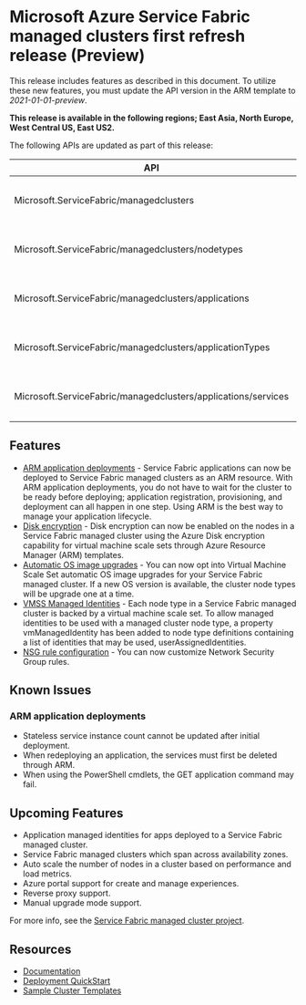# Microsoft Azure Service Fabric managed clusters first refresh release (Preview)

This release includes features as described in this document. To utilize these new features, you must update the API version in the ARM template to *2021-01-01-preview*.

**This release is available in the following regions; East Asia, North Europe, West Central US, East US2.**

The following APIs are updated as part of this release:

| API | Version | 
|---------|----------|
| Microsoft.ServiceFabric/managedclusters | 2021-01-01-preview |
| Microsoft.ServiceFabric/managedclusters/nodetypes | 2021-01-01-preview |
| Microsoft.ServiceFabric/managedclusters/applications | 2021-01-01-preview |
| Microsoft.ServiceFabric/managedclusters/applicationTypes | 2021-01-01-preview |
| Microsoft.ServiceFabric/managedclusters/applications/services | 2021-01-01-preview |

## Features 

* [ARM application deployments](https://docs.microsoft.com/azure/service-fabric/how-to-managed-cluster-app-deployment-template) - Service Fabric applications can now be deployed to Service Fabric managed clusters as an ARM resource. With ARM application deployments, you do not have to wait for the cluster to be ready before deploying; application registration, provisioning, and deployment can all happen in one step. Using ARM is the best way to manage your application lifecycle.
* [Disk encryption](https://docs.microsoft.com/azure/service-fabric/how-to-enable-managed-cluster-disk-encryption?tabs=azure-powershell) - Disk encryption can now be enabled on the nodes in a Service Fabric managed cluster using the Azure Disk encryption capability for virtual machine scale sets through Azure Resource Manager (ARM) templates.
* [Automatic OS image upgrades](https://docs.microsoft.com/azure/service-fabric/how-to-managed-cluster-configuration#enable-automatic-os-image-upgrades) - You can now opt into Virtual Machine Scale Set automatic OS image upgrades for your Service Fabric managed cluster. If a new OS version is available, the cluster node types will be upgrade one at a time.
* [VMSS Managed Identities](https://docs.microsoft.com/azure/service-fabric/how-to-managed-identity-managed-cluster-virtual-machine-scale-sets) - Each node type in a Service Fabric managed cluster is backed by a virtual machine scale set. To allow managed identities to be used with a managed cluster node type, a property vmManagedIdentity has been added to node type definitions containing a list of identities that may be used, userAssignedIdentities.
* [NSG rule configuration](https://docs.microsoft.com/en-us/azure/service-fabric/how-to-managed-cluster-configuration#networking-configurations) - You can now customize Network Security Group rules.

## Known Issues

### ARM application deployments

* Stateless service instance count cannot be updated after initial deployment.
* When redeploying an application, the services must first be deleted through ARM.
* When using the PowerShell cmdlets, the GET application command may fail.

## Upcoming Features

* Application managed identities for apps deployed to a Service Fabric managed cluster.
* Service Fabric managed clusters which span across availability zones.
* Auto scale the number of nodes in a cluster based on performance and load metrics.
* Azure portal support for create and manage experiences.
* Reverse proxy support.
* Manual upgrade mode support.

For more info, see the [Service Fabric managed cluster project](https://github.com/microsoft/service-fabric/projects/17).

## Resources

* [Documentation](https://docs.microsoft.com/azure/service-fabric/overview-managed-cluster)
* [Deployment QuickStart](https://portal.azure.com/#create/Microsoft.Template/uri/https%3A%2F%2Fraw.githubusercontent.com%2FAzure-Samples%2Fservice-fabric-cluster-templates%2Fmaster%2FSF-Managed-Standard-SKU-1-NT%2Fazuredeploy.json) 
* [Sample Cluster Templates](https://github.com/Azure-Samples/service-fabric-cluster-templates) 